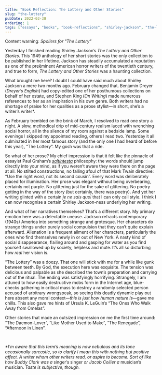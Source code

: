 ```yaml
---
title: "Book Reflection: The Lottery and Other Stories"
slug: "the-lottery"
pubDate: 2022-03-30
ordering: 1
tags: ["essays", "books", "book-reflections", "shirley-jackson", "the-lottery", "benjamin-dreyer", "stephen-king"]
---
```


<div class="content-warning">
<span class="small-caps">Content warning</span>: <i>Spoilers for "The Lottery"</i>
</div>

<span class="small-caps"></span>

Yesterday I finished reading Shirley Jackson’s _The Lottery and Other Stories_. This 1949 anthology of her short stories was the only collection to be published in her lifetime. Jackson has steadily accumulated a reputation as one of the preëminent American horror writers of the twentieth century, and true to form, _The Lottery and Other Stories_ was a haunting collection.

What brought me here? I doubt I could have said much about Shirley Jackson a mere two months ago. February changed that.  Benjamin Dreyer (_Dreyer’s English_) had copy-edited one of her posthumous collections on behalf of her estate, and Stephen King (_On Writing_) made numerous references to her as an inspiration in his own genre. Both writers had no shortage of praise for her qualities as a prose stylist—in short, she’s a writer’s writer*.

As February trembled on the brink of March, I resolved to read one story a night. A slow, methodical drip of mid-century realism laced with wrenching social horror, all in the silence of my room against a bedside lamp. Some evenings I skipped my appointed reading, others I read two. Yesterday it all culminated in her most famous story (and the only one I had heard of before this year), “The Lottery”. My gosh was that a ride.

So what of her prose? My chief impression is that it felt like the pinnacle of essayist Paul Graham’s _[saltintesta](https://www.paulgraham.com/simply.html)_ philosophy: the words should jump directly into your mind, as if you weren’t aware they were there on the page at all. No stilted constructions, no falling afoul of that Mark Twain directive: “Use the right word, not its second cousin”. Every word was deliberately placed for illumination. Her prose was elegant without being overbearing, certainly not purple. No glittering just for the sake of glittering. No poetry getting in the way of the story (but certainly, there was poetry). And yet her writing glinted with a certain _je ne sais quoi_ that I can only call style. I think I can now recognise a certain Shirley Jackson-ness underlying her writing.

And what of her narratives themselves? That’s a different story. My primary emotion here was a delectable unease. Jackson refracts contemporary (1940s) America into something strange and grotesque. Her characters do strange things under purely social compulsion that they can’t quite explain afterward. Alienation is a frequent ailment of her characters, particularly the ones who find themselves newly in or out of New York. A nasty kind of social disappearance, flailing around and gasping for water as you find yourself swallowed up by society, helpless and mute. It’s all so disturbing how _real_ her vision is.

“The Lottery” was a doozy. That one will stick with me for a while like gunk between teeth. By God, the execution here was exquisite. The tension was delicious and palpable as she described the town’s preparation and carrying out of the ritual. The ending was satisfyingly horrifying. Strangely, I am attuned to how easily destructive mobs form in the Internet age, blue-checks gathering in critical mass to destroy a randomly selected person accused of arbitrary wrongspeak, so seeing this deadly dynamic play out here absent any moral context—_this is just how human nature is_—gave me chills. This also gave me hints of Ursula K. LeGuin’s “The Ones Who Walk Away from Omelas”.

Other stories that made an outsized impression on me the first time around: “The Daemon-Lover”, “Like Mother Used to Make”, “The Renegade”, “Afternoon in Linen”.

<br />

_*I’m aware that this term’s meaning is now nebulous and its tone occasionally sarcastic, so to clarify I mean this with nothing but positive affect. A writer whom other writers read, or aspire to become. Sort of like how Buddy Clark was a_ singer’s singer _or Jacob Collier a_ musician’s musician. _Taste is subjective, though._